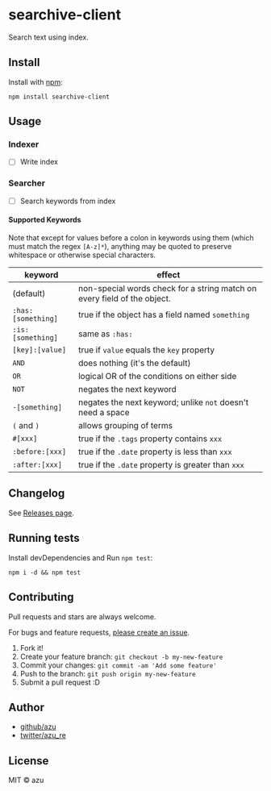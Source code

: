 # searchive-client

Search text using index.

## Install

Install with [npm](https://www.npmjs.com/):

    npm install searchive-client

## Usage

### Indexer

- [ ] Write index

### Searcher

- [ ] Search keywords from index

#### Supported Keywords

Note that except for values before a colon in keywords using them (which must match the regex `[A-z]*`), anything may be quoted to preserve whitespace or otherwise special characters.

| keyword | effect |
| --- | --- |
| (default) | non-special words check for a string match on every field of the object. |
| `:has:[something]` | true if the object has a field named `something` |
| `:is:[something]` | same as `:has:` |
| `[key]:[value]` | true if `value` equals the `key` property |
| `AND` | does nothing (it's the default) |
| `OR` | logical OR of the conditions on either side |
| `NOT` | negates the next keyword |
| `-[something]` | negates the next keyword; unlike `not` doesn't need a space |
| `(` and `)` | allows grouping of terms |
| `#[xxx]` | true if the `.tags` property contains `xxx` |
| `:before:[xxx]` | true if the `.date` property is less than `xxx` |
| `:after:[xxx]` | true if the `.date` property is greater than `xxx` |

## Changelog

See [Releases page](https://github.com/azu/searchive/releases).

## Running tests

Install devDependencies and Run `npm test`:

    npm i -d && npm test

## Contributing

Pull requests and stars are always welcome.

For bugs and feature requests, [please create an issue](https://github.com/azu/searchive/issues).

1. Fork it!
2. Create your feature branch: `git checkout -b my-new-feature`
3. Commit your changes: `git commit -am 'Add some feature'`
4. Push to the branch: `git push origin my-new-feature`
5. Submit a pull request :D

## Author

- [github/azu](https://github.com/azu)
- [twitter/azu_re](https://twitter.com/azu_re)

## License

MIT © azu
